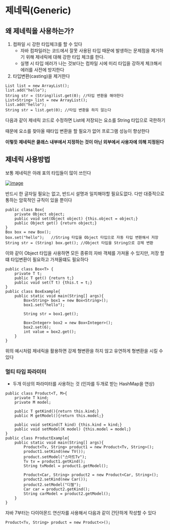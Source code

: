# 제네릭(Generic)

## 왜 제네릭을 사용하는가?

1. 컴파일 시 강한 타입체크를 할 수 있다
   - 자바 컴파일러는 코드에서 잘못 사용된 타입 때문에 발생하는 문제점을 제거하기 위해 제네릭에 대해 강한 타입 체크를 한다.
   - 실행 시 타입 에러가 나는 것보다는 컴파일 시에 미리 타입을 강하게 체크해서 에러를 사전에 방지한다
2. 타입변환(casting)을 제거한다

```
List list = new ArrayList();
list.add("hello");
String str = (String)list.get(0); //타입 변환을 해야한다
List<String> list = new ArrayList();
list.add("hello");
String str = list.get(0); //타입 변환을 하지 않는다
```

 다음과 같이 제네릭 코드로 수정하면 List에 저장되는 요소를 String 타입으로 국한하기

 때문에 요소를 찾아올 때타입 변환을 할 필요가 없어 프로그램 성능이 향상한다

 **이렇듯 제네릭은 클래스 내부에서 지정하는 것이 아닌 외부에서 사용자에 의해 지정된다**

## 제네릭 사용방법

보통 제네릭은 아래 표의 타입들이 많이 쓰인다

[![image](https://user-images.githubusercontent.com/45414194/175933307-6186640c-4893-48cd-b1a8-11c06b22dada.png)](https://user-images.githubusercontent.com/45414194/175933307-6186640c-4893-48cd-b1a8-11c06b22dada.png)

반드시 한 글자일 필요는 없고, 반드시 설명과 일치해야할 필요도없다. 다만 대중적으로 통하는 암묵적인 규칙이 있을 뿐이다

```
public class Box{
    private Object object;
    public void set(Object object) {this.object = object;}
    public Object get() {return object;}
}
Box box = new Box();
box.set("hello");	//String 타입을 Object 타입으로 자동 타입 변환해서 저장
String str = (String) box.get(); //Object 타입을 String으로 강제 변환
```

이와 같이 Object 타입을 사용하면 모든 종류의 자바 객체를 가져올 수 있지만, 저장 할떄 타입변환이 필요하고 가져올떄도 필요하다

```
public class Box<T> {
    private T t;
    public T get() {return t;}
    public void set(T t) {this.t = t;}
}
public class BoxExample{
    public static void main(String[] args){
        Box<String> box1 = new Box<String>();
        box1.set("hello");
        
        String str = box1.get();
        
        Box<Integer> box2 = new Box<Integer>();
        box2.set(6);
        int value = box2.get();
    }
}
```

위의 예시처럼 제네릭을 활용하면 강제 형변환을 하지 않고 유연하게 형변환을 시킬 수 있다

### 멀티 타입 파라미터

- 두개 이상의 파라미터를 사용하는 것 (인자를 두개로 받는 HashMap을 연상)

```
public class Product<T, M>{
    private T kind;
    private M model;
    
    public T getKind(){return this.kind;}
    public M getModel(){return this.model;}
    
    public void setKind(T kind) {this.kind = kind;}
    public void setModel(K model) {this.model = model;}
}
public class ProductExample{
    public static void main(String[] args){
        Product<Tv, String> product1 = new Product<Tv, String>();
        product1.setKind(new TV());
        product.setModel("스마트Tv");
        Tv tv = product1.getKind();
        String tvModel = product1.getModel();
        
        Product<Car, String> product2 = new Product<Car, String>();
        product2.setKind(new Car());
        product2.setModel("디젤");
        Car car = product2.getKind();
        String carModel = product2.getModel();
    }
}
```

자바 7부터는 다이아몬드 연산자를 사용해서 다음과 같이 간단하게 작성할 수 있다

```
Product<Tv, String> product = new Product<>();
```


